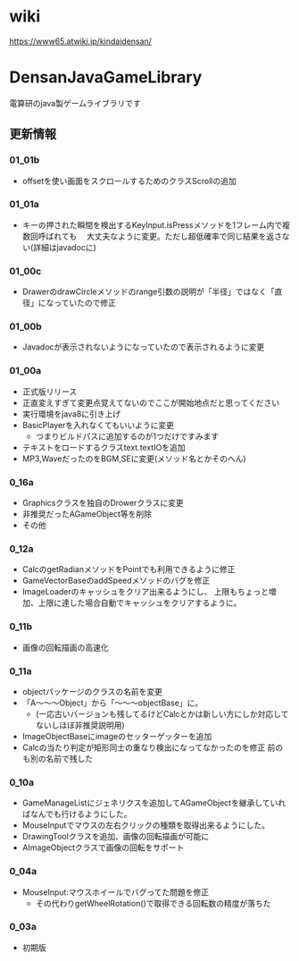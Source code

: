 # wiki
https://www65.atwiki.jp/kindaidensan/
# DensanJavaGameLibrary
電算研のjava製ゲームライブラリです

## 更新情報  
### 01_01b  
- offsetを使い画面をスクロールするためのクラスScrollの追加
### 01_01a	
- キーの押された瞬間を検出するKeyInput.isPressメソッドを1フレーム内で複数回呼ばれても
		　大丈夫なように変更。ただし超低確率で同じ結果を返さない(詳細はjavadocに)

### 01_00c	
- DrawerのdrawCircleメソッドのrange引数の説明が「半径」ではなく「直径」になっていたので修正

### 01_00b	
- Javadocが表示されないようになっていたので表示されるように変更

### 01_00a	
- 正式版リリース
- 正直変えすぎて変更点覚えてないのでここが開始地点だと思ってください
- 実行環境をjava8に引き上げ
- BasicPlayerを入れなくてもいいように変更
	- つまりビルドパスに追加するのが1つだけですみます
- テキストをロードするクラスtext.textIOを追加
- MP3,WaveだったのをBGM,SEに変更(メソッド名とかそのへん)



### 0_16a 
- Graphicsクラスを独自のDrowerクラスに変更
- 非推奨だったAGameObject等を削除
- その他

### 0_12a 
- CalcのgetRadianメソッドをPointでも利用できるように修正
- GameVectorBaseのaddSpeedメソッドのバグを修正
- ImageLoaderのキャッシュをクリア出来るようにし、
上限もちょっと増加、上限に達した場合自動でキャッシュをクリアするように。

### 0_11b 
- 画像の回転描画の高速化

### 0_11a 
- objectパッケージのクラスの名前を変更
- 「A〜〜〜Object」から「〜〜〜objectBase」に。
	- (一応古いバージョンも残してるけどCalcとかは新しい方にしか対応してないしほぼ非推奨説明用)
- ImageObjectBaseにimageのセッターゲッターを追加
- Calcの当たり判定が矩形同士の重なり検出になってなかったのを修正
	  	前のも別の名前で残した

### 0_10a 
- GameManageListにジェネリクスを追加してAGameObjectを継承していればなんでも行けるようにした。
- MouseInputでマウスの左右クリックの種類を取得出来るようにした。
- DrawingToolクラスを追加、画像の回転描画が可能に
- AImageObjectクラスで画像の回転をサポート

### 0_04a 
- MouseInput:マウスホイールでバグってた問題を修正
	- その代わりgetWheelRotation()で取得できる回転数の精度が落ちた

### 0_03a 
- 初期版
